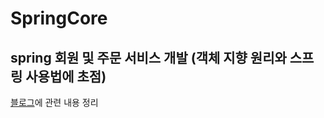 # SpringCore

## spring 회원 및 주문 서비스 개발 (객체 지향 원리와 스프링 사용법에 초점)

[블로그](https://gksdudrb922.tistory.com/category/java/spring)에 관련 내용 정리
